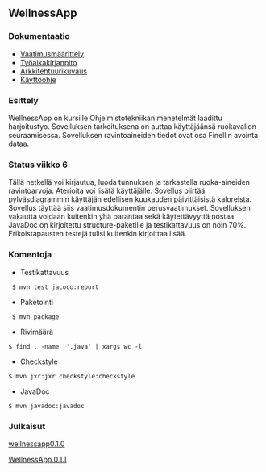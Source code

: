 ## WellnessApp
### Dokumentaatio
- [Vaatimusmäärittely](https://github.com/ViliLipo/otm-harjoitustyo/blob/master/requirements.md)
- [Työaikakirjanpito](https://github.com/ViliLipo/otm-harjoitustyo/blob/master/tyoaikakirjanpito.md)
- [Arkkitehtuurikuvaus](https://github.com/ViliLipo/otm-harjoitustyo/blob/master/dokumentaatio/arkkitehtuuri.md)
- [Käyttöohje](https://github.com/ViliLipo/otm-harjoitustyo/blob/master/dokumentaatio/kayttoohje.md)

### Esittely
WellnessApp on kursille Ohjelmistotekniikan menetelmät laadittu harjoitustyo.
Sovelluksen tarkoituksena on auttaa käyttäjäänsä ruokavalion seuraamisessa.
Sovelluksen ravintoaineiden tiedot ovat osa Finellin avointa dataa.

### Status viikko 6

Tällä hetkellä voi kirjautua, luoda tunnuksen ja tarkastella
ruoka-aineiden ravintoarvoja. Aterioita voi lisätä käyttäjälle. Sovellus
piirtää pylväsdiagrammin käyttäjän edellisen kuukauden päivittäisistä kaloreista.
Sovellus täyttää siis vaatimusdokumentin perusvaatimukset.
Sovelluksen vakautta voidaan kuitenkin yhä parantaa sekä käytettävyyttä nostaa.
JavaDoc on kirjoitettu structure-paketille ja testikattavuus on noin 70%.
Erikoistapausten testejä tulisi kuitenkin kirjoittaa lisää.


### Komentoja
- Testikattavuus
```
 $ mvn test jacoco:report
 ```
- Paketointi
```
 $ mvn package
 ```
- Rivimäärä
```
$ find . -name  '.java' | xargs wc -l
```
- Checkstyle
```
$ mvn jxr:jxr checkstyle:checkstyle
 ```
- JavaDoc
```
$ mvn javadoc:javadoc
```
### Julkaisut
[wellnessapp0.1.0](https://github.com/ViliLipo/otm-harjoitustyo/releases/tag/0.1.0)

[WellnessApp.0.1.1](https://github.com/ViliLipo/otm-harjoitustyo/releases/tag/0.1.1)
